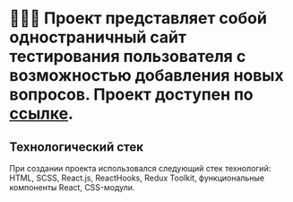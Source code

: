 # 👨🏻‍💻 Проект представляет собой одностраничный сайт тестирования пользователя с возможностью добавления новых вопросов. Проект доступен по [ссылке](https://dogman-fe.github.io/test-form/).

## Технологический стек

При создании проекта использовался следующий стек технологий: HTML, SСSS, React.js, ReactHooks, Redux Toolkit, функциональные компоненты React, CSS-модули.
